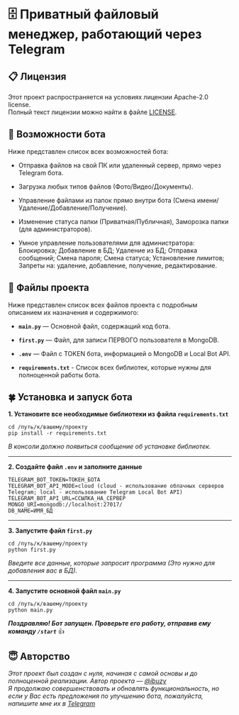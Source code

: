 🗄 Приватный файловый менеджер, работающий через Telegram
=========================

## 📋 Лицензия
Этот проект распространяется на условиях лицензии Apache-2.0 license.  
Полный текст лицензии можно найти в файле [LICENSE](./LICENSE).

## 💪 Возможности бота
Ниже представлен список всех возможностей бота:

* Отправка файлов на свой ПК или удаленный сервер, прямо через Telegram бота.  

* Загрузка любых типов файлов (Фото/Видео/Документы).  

* Управление файлами из папок прямо внутри бота (Смена имени/Удаление/Добавление/Получение).  

* Изменение статуса папки (Приватная/Публичная), Заморозка папки (для администраторов).  

* Умное управление пользователями для администратора: Блокировка; Добавление в БД; Удаление из БД; Отправка сообщений; Смена пароля; Смена статуса; Установление лимитов; Запреты на: удаление, добавление, получение, редактирование.

## 📁 Файлы проекта
Ниже представлен список всех файлов проекта с подробным описанием их назначения и содержимого:

* **`main.py`** — Основной файл, содержащий код бота.  
  
* **`first.py`** — Файл, для записи ПЕРВОГО пользователя в MongoDB.   
  
* **`.env`** — Файл с TOKEN бота, информацией о MongoDB и Local Bot API.  
  
* **`requirements.txt`** - Список всех библиотек, которые нужны для полноценной работы бота.

## 🍀 Установка и запуск бота

**1. Установите все необходимые библиотеки из файла `requirements.txt`**
```
cd /путь/к/вашему/проекту
pip install -r requirements.txt
```
  
*В консоли должно появиться сообщение об установке библиотек.*
<hr>

**2. Создайте файл `.env` и заполните данные**
  
```
TELEGRAM_BOT_TOKEN=ТОКЕН_БОТА
TELEGRAM_BOT_API_MODE=cloud (cloud - использование облачных серверов Telegram; local - использование Telegram Local Bot API)
TELEGRAM_BOT_API_URL=ССЫЛКА_НА_СЕРВЕР
MONGO_URI=mongodb://localhost:27017/
DB_NAME=ИМЯ_БД
```

<hr>

**3. Запустите файл `first.py`**
  
```
cd /путь/к/вашему/проекту
python first.py
```
  
*Введите все данные, которые запросит программа (Это нужно для добавления вас в БД).*
<hr>

**4. Запустите основной файл `main.py`**
  
```
cd /путь/к/вашему/проекту
python main.py
```
  
***Поздравляю! Бот запущен. Проверьте его работу, отправив ему команду `/start`*** 👍

## 😇 Авторство

*Этот проект был создан с нуля, начиная с самой основы и до полноценной реализации. Автор проекта — [@ibuzy](https://t.me/ibuzy)*  
*Я продолжаю совершенствовать и обновлять функциональность, но если у Вас есть предложения по улучшению бота, пожалуйста, напишите мне их в [Telegram](https://t.me/ibuzy)*  
